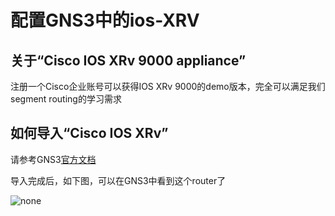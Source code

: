 # 配置GNS3中的ios-XRV

## 关于“Cisco IOS XRv 9000 appliance”
注册一个Cisco企业账号可以获得IOS XRv 9000的demo版本，完全可以满足我们segment routing的学习需求

## 如何导入“Cisco IOS XRv”
请参考GNS3[官方文档](https://docs.gns3.com/1_3RdgLWgfk4ylRr99htYZrGMoFlJcmKAAaUAc8x9Ph8/index.html)

导入完成后，如下图，可以在GNS3中看到这个router了

![none](https://github.com/nokia-t1zhou/segment-routing-step-by-step/blob/master/run%20cisco%20ios%20xrv/1.png)
